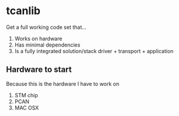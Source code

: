# tcanlib


Get a full working code set that... 

1. Works on hardware
2. Has minimal dependencies 
3. Is a fully integrated solution/stack driver + transport + application 


## Hardware to start

Because this is the hardware I have to work on
1. STM chip
2. PCAN
3. MAC OSX 